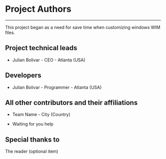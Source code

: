 
# Project Authors

---

This project began as a need for save time when customizing windows WIM files.

## Project technical leads

* Julian Bolivar - CEO - Atlanta (USA)

## Developers

* Julian Bolivar - Programmer - Atlanta (USA)

## All other contributors and their affiliations

* Team Name - City (Country)

* Waiting for you help

## Special thanks to

The reader (optional item)
